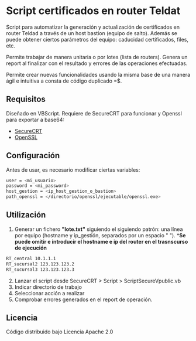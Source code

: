 # Script certificados en router Teldat

Script para automatizar la generación y actualización de certificados en router Teldad a través de un host bastion (equipo de salto). Además se puede obtener ciertos parámetros del equipo: caducidad certificados, files, etc.

Permite trabajar de manera unitaria o por lotes (lista de routers). Genera un report al finalizar con el resultado y errores de las operaciones efectuadas. 

Permite crear nuevas funcionalidades usando la misma base de una manera ágil e intuitiva a consta de código duplicado =$.

## Requisitos

Diseñado en VBScript. Requiere de SecureCRT para funcionar y Openssl para exportar a base64:

- [ SecureCRT ](https://www.vandyke.com/products/securecrt/)
- [ OpenSSL ](https://slproweb.com/products/Win32OpenSSL.html)

## Configuración

Antes de usar, es necesario modificar ciertas variables: 
```bash
user = <mi_usuario>
password = <mi_password>
host_gestion = <ip_host_gestion_o_bastion>
path_openssl = </directorio/openssl/ejecutable/openssl.exe>
```

## Utilización

1. Generar un fichero **"lote.txt"** siguiendo el siguiendo patrón: una línea por equipo (hostname y ip_gestión, separados por un espacio " "). ***Se puede omitir e introducir el hostname e ip del router en el trasnscurso de ejecución** 
```bash
RT_central 10.1.1.1
RT_sucursal2 123.123.123.2
RT_sucursal3 123.123.123.3
```
2. Lanzar el script desde SecureCRT > Script > ScriptSecureVpublic.vb
3. Indicar directorio de trabajo
4. Seleccionar acción a realizar 
5. Comprobar errores generados en el report de operación.

## Licencia

Código distribuido bajo Licencia Apache 2.0
